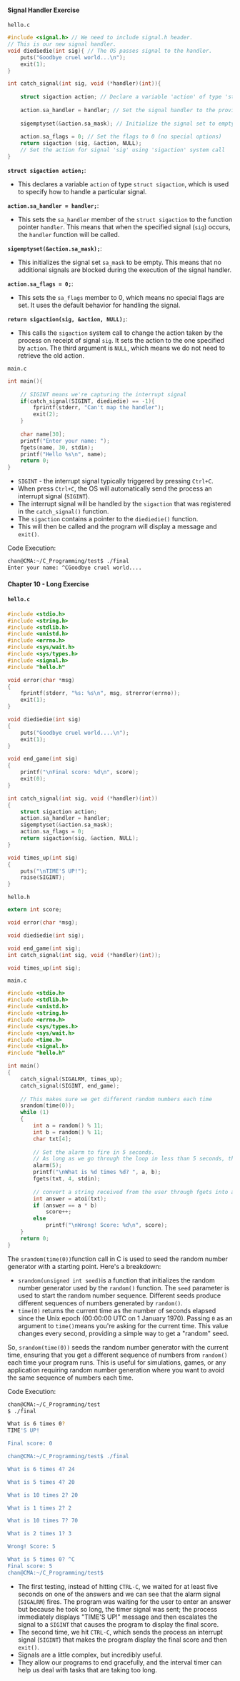 #### Signal Handler Exercise

`hello.c`

```C
#include <signal.h> // We need to include signal.h header.
// This is our new signal handler.
void diediedie(int sig){ // The OS passes signal to the handler.
	puts("Goodbye cruel world...\n");
    exit(1);
}

int catch_signal(int sig, void (*handler)(int)){
    
    struct sigaction action; // Declare a variable 'action' of type 'struct sigaction'
    
    action.sa_handler = handler; // Set the signal handler to the provided 'handler' function
    
    sigemptyset(&action.sa_mask); // Initialize the signal set to empty (no signals blocked during the handler execution)
    
    action.sa_flags = 0; // Set the flags to 0 (no special options)
    return sigaction (sig, &action, NULL);
    // Set the action for signal 'sig' using 'sigaction' system call
}
```

**`struct sigaction action;`**:

- This declares a variable `action` of type `struct sigaction`, which is used to specify how to handle a particular signal.

**`action.sa_handler = handler;`**:

- This sets the `sa_handler` member of the `struct sigaction` to the function pointer `handler`. This means that when the specified signal (`sig`) occurs, the `handler` function will be called.

**`sigemptyset(&action.sa_mask);`**:

- This initializes the signal set `sa_mask` to be empty. This means that no additional signals are blocked during the execution of the signal handler.

**`action.sa_flags = 0;`**:

- This sets the `sa_flags` member to 0, which means no special flags are set. It uses the default behavior for handling the signal.

**`return sigaction(sig, &action, NULL);`**:

- This calls the `sigaction` system call to change the action taken by the process on receipt of signal `sig`. It sets the action to the one specified by `action`. The third argument is `NULL`, which means we do not need to retrieve the old action.

`main.c`

```C
int main(){
    
    // SIGINT means we're capturing the interrupt signal
    if(catch_signal(SIGINT, diediedie) == -1){
        fprintf(stderr, "Can't map the handler");
        exit(2);
    }
    
    char name[30];
    printf("Enter your name: ");
    fgets(name, 30, stdin);
    printf("Hello %s\n", name);
    return 0;
}
```

- `SIGINT` - the interrupt signal typically triggered by pressing `Ctrl+C`. 
- When press `Ctrl+C`, the OS will automatically send the process an interrupt signal (`SIGINT`).
- The interrupt signal will be handled by the `sigaction` that was registered in the `catch_signal()` function. 
- The `sigaction` contains a pointer to the `diediedie()` function.
- This will then be called and the program will display a message and `exit()`.

Code Execution:

```sh
chan@CMA:~/C_Programming/test$ ./final
Enter your name: ^CGoodbye cruel world....

```

#### Chapter 10 - Long Exercise

#### `hello.c` 

```C
#include <stdio.h>
#include <string.h>
#include <stdlib.h>
#include <unistd.h>
#include <errno.h>
#include <sys/wait.h>
#include <sys/types.h>
#include <signal.h>
#include "hello.h"

void error(char *msg)
{
    fprintf(stderr, "%s: %s\n", msg, strerror(errno));
    exit(1);
}

void diediedie(int sig)
{
    puts("Goodbye cruel world....\n");
    exit(1);
}

void end_game(int sig)
{
    printf("\nFinal score: %d\n", score);
    exit(0);
}

int catch_signal(int sig, void (*handler)(int))
{
    struct sigaction action;
    action.sa_handler = handler;
    sigemptyset(&action.sa_mask);
    action.sa_flags = 0;
    return sigaction(sig, &action, NULL);
}

void times_up(int sig)
{
    puts("\nTIME'S UP!");
    raise(SIGINT);
}

```

`hello.h`

```C
extern int score;

void error(char *msg);

void diediedie(int sig);

void end_game(int sig);
int catch_signal(int sig, void (*handler)(int));

void times_up(int sig);
```

`main.c`

```C
#include <stdio.h>
#include <stdlib.h>
#include <unistd.h>
#include <string.h>
#include <errno.h>
#include <sys/types.h>
#include <sys/wait.h>
#include <time.h>
#include <signal.h>
#include "hello.h"

int main()
{
    catch_signal(SIGALRM, times_up);
    catch_signal(SIGINT, end_game);
    
    // This makes sure we get different random numbers each time
    srandom(time(0));
    while (1)
    {
        int a = random() % 11;
        int b = random() % 11;
        char txt[4];
        
        // Set the alarm to fire in 5 seconds.
        // As long as we go through the loop in less than 5 seconds, the timer will be reset and it will never fire.
        alarm(5);
        printf("\nWhat is %d times %d? ", a, b);
        fgets(txt, 4, stdin);
        
        // convert a string received from the user through fgets into an integer to compare this input to the product of a * b to determine if the user's answer is correct.
        int answer = atoi(txt);
        if (answer == a * b)
            score++;
        else
            printf("\nWrong! Score: %d\n", score);
    }
    return 0;
}

```

The `srandom(time(0))`function call in C is used to seed the random number generator with a starting point. Here's a breakdown:

- `srandom(unsigned int seed)`is a function that initializes the random number generator used by the `random()` function. The `seed` parameter is used to start the random number sequence. Different seeds produce different sequences of numbers generated by `random()`.
- `time(0)` returns the current time as the number of seconds elapsed since the Unix epoch (00:00:00 UTC on 1 January 1970). Passing `0` as an argument to `time()`means you're asking for the current time. This value changes every second, providing a simple way to get a "random" seed.

So, `srandom(time(0))` seeds the random number generator with the current time, ensuring that you get a different sequence of numbers from `random()` each time your program runs. This is useful for simulations, games, or any application requiring random number generation where you want to avoid the same sequence of numbers each time.

Code Execution:

```sh
chan@CMA:~/C_Programming/test
$ ./final

What is 6 times 0? 
TIME'S UP!

Final score: 0

chan@CMA:~/C_Programming/test$ ./final

What is 6 times 4? 24

What is 5 times 4? 20

What is 10 times 2? 20

What is 1 times 2? 2

What is 10 times 7? 70

What is 2 times 1? 3

Wrong! Score: 5

What is 5 times 0? ^C
Final score: 5
chan@CMA:~/C_Programming/test$ 
```

- The first testing, instead of hitting `CTRL-C`, we waited for at least five seconds on one of the answers and we can see that the alarm signal (`SIGALRM`) fires. The program was waiting for the user to enter an answer but because he took so long, the timer signal was sent; the process immediately displays "TIME'S UP!" message and then escalates the signal to a `SIGINT` that causes the program to display the final score.
- The second time, we hit `CTRL-C`, which sends the process an interrupt signal (`SIGINT`) that makes the program display the final score and then `exit()`.
- Signals are a little complex, but incredibly useful.
- They allow our programs to end gracefully, and the interval timer can help us deal with tasks that are taking too long.